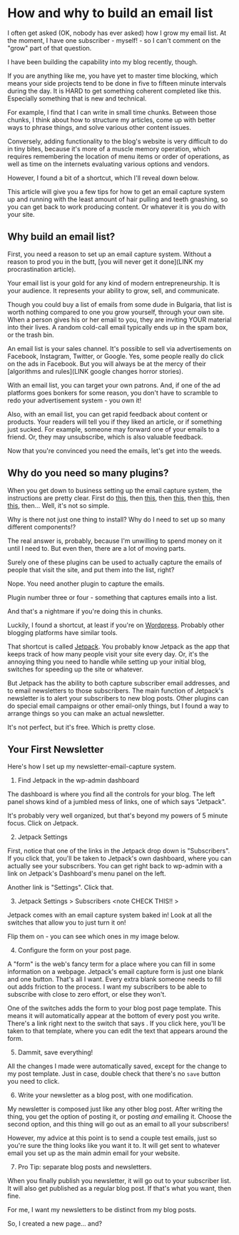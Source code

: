 How and why to build an email list
==================================

I often get asked (OK, nobody has ever asked) how I grow my email list.  At the moment, I have one subscriber - myself! - so I can't comment on the "grow" part of that question.

I have been building the capability into my blog recently, though.

If you are anything like me, you have yet to master time blocking, which means your side projects tend to be done in five to fifteen minute intervals during the day.  It is HARD to get something coherent completed like this.  Especially something that is new and technical.

For example, I find that I can write in small time chunks.  Between those chunks, I think about how to structure my articles, come up with better ways to phrase things, and solve various other content issues.

Conversely, adding functionality to the blog's website is very difficult to do in tiny bites, because it's more of a muscle memory operation, which requires remembering the location of menu items or order of operations, as well as time on the internets evaluating various options and vendors.

However, I found a bit of a shortcut, which I'll reveal down below.

This article will give you a few tips for how to get an email capture system up and running with the least amount of hair pulling and teeth gnashing, so you can get back to work producing content.  Or whatever it is you do with your site.

## Why build an email list?

First, you need a reason to set up an email capture system.  Without a reason to prod you in the butt, [you will never get it done](LINK my procrastination article).

Your email list is your gold for any kind of modern entrepreneurship.  It is your audience.  It represents your ability to grow, sell, and communicate.

Though you could buy a list of emails from some dude in Bulgaria, that list is worth nothing compared to one you grow yourself, through your own site.  When a person gives his or her email to you, they are inviting YOUR material into their lives.  A random cold-call email typically ends up in the spam box, or the trash bin.

An email list is your sales channel.  It's possible to sell via advertisements on Facebook, Instagram, Twitter, or Google.  Yes, some people really do click on the ads in Facebook.  But you will always be at the mercy of their [algorithms and rules](LINK google changes horror stories).

With an email list, you can target your own patrons.  And, if one of the ad platforms goes bonkers for some reason, you don't have to scramble to redo your advertisement system - you own it!

Also, with an email list, you can get rapid feedback about content or products.  Your readers will tell you if they liked an article, or if something just sucked.  For example, someone may forward one of your emails to a friend.  Or, they may unsubscribe, which is also valuable feedback.

Now that you're convinced you need the emails, let's get into the weeds.

## Why do you need so many plugins?

When you get down to business setting up the email capture system, the instructions are pretty clear.  First do [this](LINK), then [this](LINK), then [this](LINK), then [this](LINK), then [this](LINK), then...  Well, it's not so simple.

Why is there not just one thing to install?  Why do I need to set up so many different components!?

The real answer is, probably, because I'm unwilling to spend money on it until I need to.  But even then, there are a lot of moving parts.

Surely one of these plugins can be used to actually capture the emails of people that visit the site, and put them into the list, right?

Nope.  You need another plugin to capture the emails.

Plugin number three or four - something that captures emails into a list.

And that's a nightmare if you're doing this in chunks.

Luckily, I found a shortcut, at least if you're on [Wordpress](LINK).  Probably other blogging platforms have similar tools.

That shortcut is called [Jetpack](LINK).  You probably know Jetpack as the app that keeps track of how many people visit your site every day.  Or, it's the annoying thing you need to handle while setting up your initial blog, switches for speeding up the site or whatever.

But Jetpack has the ability to both capture subscriber email addresses, and to email newsletters to those subscribers.  The main function of Jetpack's newsletter is to alert your subscribers to new blog posts.  Other plugins can do special email campaigns or other email-only things, but I found a way to arrange things so you can make an actual newsletter.

It's not perfect, but it's free.  Which is pretty close.

## Your First Newsletter

Here's how I set up my newsletter-email-capture system.

1. Find Jetpack in the wp-admin dashboard

The dashboard is where you find all the controls for your blog.  The left panel shows kind of a jumbled mess of links, one of which says "Jetpack".

<note IMAGE OF THE WP-ADMIN SIDE PANEL >

It's probably very well organized, but that's beyond my powers of 5 minute focus.  Click on Jetpack.

2. Jetpack Settings

First, notice that one of the links in the Jetpack drop down is "Subscribers".  If you click that, you'll be taken to Jetpack's own dashboard, where you can actually see your subscribers.  You can get right back to wp-admin with a link on Jetpack's Dashboard's menu panel on the left.

Another link is "Settings".  Click that.

3. Jetpack Settings > Subscribers  <note CHECK THIS!! >

Jetpack comes with an email capture system baked in!  Look at all the switches that allow you to just turn it on!

Flip them on - you can see which ones in my image below.

<note IMAGE OF YOUR FORM SETTING SWITCHES>

4. Configure the form on your post page.

A "form" is the web's fancy term for a place where you can fill in some information on a webpage.  Jetpack's email capture form is just one blank and one button.  That's all I want.  Every extra blank someone needs to fill out adds friction to the process.  I want my subscribers to be able to subscribe with close to zero effort, or else they won't.

One of the switches adds the form to your blog post page template.  This means it will automatically appear at the bottom of every post you write.  There's a link right next to the switch that says <note more something>.  If you click here, you'll be taken to that template, where you can edit the text that appears around the form.

<note IMAGE OF THE POST TEMPLATE PAGE>

5. Dammit, save everything!

All the changes I made were automatically saved, except for the change to my post template.  Just in case, double check that there's no `save` button you need to click.

6. Write your newsletter as a blog post, with one modification.

My newsletter is composed just like any other blog post.  After writing the thing, you get the option of posting it, or posting _and_ emailing it.  Choose the second option, and this thing will go out as an email to all your subscribers!

However, my advice at this point is to send a couple test emails, just so you're sure the thing looks like you want it to.  It will get sent to whatever email you set up as the main admin email for your website.

7. Pro Tip: separate blog posts and newsletters.

When you finally publish you newsletter, it will go out to your subscriber list.  It will also get published as a regular blog post.  If that's what you want, then fine.

For me, I want my newsletters to be distinct from my blog posts.

So, I created a new page...  and?
